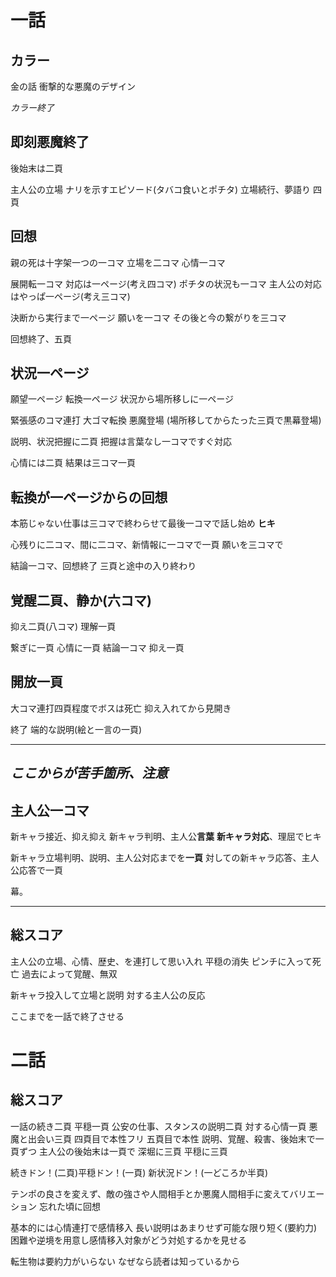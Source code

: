 # 一話
## カラー
金の話
衝撃的な悪魔のデザイン

*カラー終了*

## 即刻悪魔終了
後始末は二頁

主人公の立場
ナリを示すエピソード(タバコ食いとポチタ)
立場続行、夢語り
四頁

## 回想
親の死は十字架一つの一コマ
立場を二コマ
心情一コマ

展開転一コマ
対応は一ページ(考え四コマ)
ポチタの状況も一コマ
主人公の対応はやっぱ一ページ(考え三コマ)

決断から実行まで一ページ
願いを一コマ
その後と今の繋がりを三コマ

回想終了、五頁


## 状況一ページ
願望一ページ
転換一ページ
状況から場所移しに一ページ

緊張感のコマ連打
大ゴマ転換
悪魔登場
(場所移してからたった三頁で黒幕登場)

説明、状況把握に二頁
把握は言葉なし一コマですぐ対応

心情には二頁
結果は三コマ一頁

## 転換が一ページからの回想
本筋じゃない仕事は三コマで終わらせて最後一コマで話し始め
**ヒキ**

心残りに二コマ、間に二コマ、新情報に一コマで一頁
願いを三コマで

結論一コマ、回想終了
三頁と途中の入り終わり

## 覚醒二頁、静か(六コマ)
抑え二頁(八コマ)
理解一頁

繋ぎに一頁
心情に一頁
結論一コマ
抑え一頁
## 開放一頁
大コマ連打四頁程度でボスは死亡
抑え入れてから見開き

終了
端的な説明(絵と一言の一頁)

---
***ここからが苦手箇所、注意***
---

## 主人公一コマ
新キャラ接近、抑え抑え
新キャラ判明、主人公**言葉**
**新キャラ対応**、理屈でヒキ

新キャラ立場判明、説明、主人公対応までを**一頁**
対しての新キャラ応答、主人公応答で一頁

幕。

---
## 総スコア
主人公の立場、心情、歴史、を連打して思い入れ
平穏の消失
ピンチに入って死亡
過去によって覚醒、無双

新キャラ投入して立場と説明
対する主人公の反応

ここまでを一話で終了させる



# 二話
## 総スコア
一話の続き二頁
平穏一頁
公安の仕事、スタンスの説明二頁
対する心情一頁
悪魔と出会い三頁
四頁目で本性フリ
五頁目で本性
説明、覚醒、殺害、後始末で一頁ずつ
主人公の後始末は一頁で
深堀に三頁
平穏に三頁


続きドン！(二頁)平穏ドン！(一頁)
新状況ドン！(一どころか半頁)


テンポの良さを変えず、敵の強さや人間相手とか悪魔人間相手に変えてバリエーション
忘れた頃に回想

基本的には心情連打で感情移入
長い説明はあまりせず可能な限り短く(要約力)
困難や逆境を用意し感情移入対象がどう対処するかを見せる

転生物は要約力がいらない
なぜなら読者は知っているから




